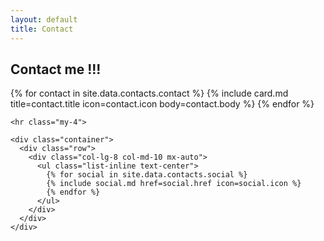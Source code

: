 ```yaml
---
layout: default
title: Contact
---
```


<section class="bg-contact">

  <h1 class="text-center text-uppercase text-danger mb-0">Contact me !!!</h1>

  <div class="container pt-5 pb-3 w-100">
    <div class="row">
      {% for contact in site.data.contacts.contact %}
      {% include card.md title=contact.title icon=contact.icon body=contact.body %}
      {% endfor %}
    </div>

    <hr class="my-4">

    <div class="container">
      <div class="row">
        <div class="col-lg-8 col-md-10 mx-auto">
          <ul class="list-inline text-center">
            {% for social in site.data.contacts.social %}
            {% include social.md href=social.href icon=social.icon %}
            {% endfor %}
          </ul>
        </div>
      </div>
    </div>
  </div>
</section>
